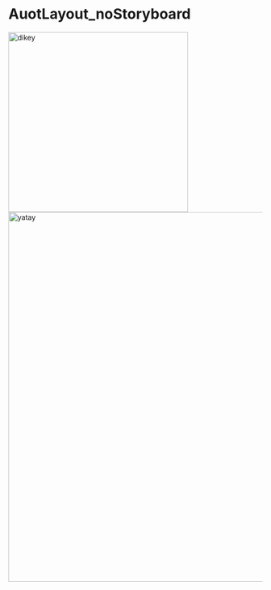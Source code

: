 # AuotLayout_noStoryboard
<img width="356" alt="dikey" src="https://user-images.githubusercontent.com/82399051/168817900-61150434-584c-4441-bc72-58c6d9c41af2.png"><img width="732" alt="yatay" src="https://user-images.githubusercontent.com/82399051/168817905-d7094685-e16e-410d-b612-0bc44162adf6.png">
